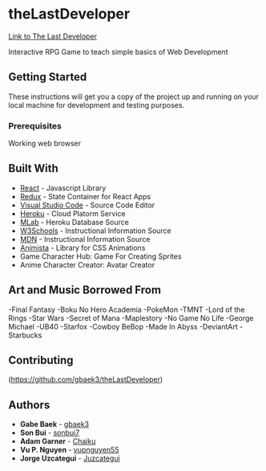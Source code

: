 # theLastDeveloper

[Link to The Last Developer](https://thelastdeveloper.herokuapp.com/)

Interactive RPG Game to teach simple basics of Web Development

## Getting Started

These instructions will get you a copy of the project up and running on your local machine for development and testing purposes.

### Prerequisites

Working web browser

## Built With

* [React](https://reactjs.org/) - Javascript Library
* [Redux](https://redux.js.org/) - State Container for React Apps
* [Visual Studio Code](https://code.visualstudio.com/) - Source Code Editor
* [Heroku](https://heroku.com/) - Cloud Platorm Service
* [MLab](https://mlab.com/) - Heroku Database Source
* [W3Schools](https://www.w3schools.com/) - Instructional Information Source
* [MDN](https://developer.mozilla.org/en-US/) - Instructional Information Source
* [Animista](http://animista.net/) - Library for CSS Animations
* Game Character Hub: Game For Creating Sprites
* Anime Character Creator: Avatar Creator

## Art and Music Borrowed From
-Final Fantasy
-Boku No Hero Academia
-PokeMon
-TMNT
-Lord of the Rings
-Star Wars
-Secret of Mana
-Maplestory
-No Game No Life
-George Michael
-UB40
-Starfox
-Cowboy BeBop
-Made In Abyss
-DeviantArt
-Starbucks

## Contributing

(https://github.com/gbaek3/theLastDeveloper)

## Authors

* **Gabe Baek** - [gbaek3](https://github.com/gbaek3)
* **Son Bui** - [sonbui7](https://github.com/sonbui7)
* **Adam Garner** - [Chaiku](https://github.com/Chaiku)
* **Vu P. Nguyen** - [vupnguyen55](https://github.com/vupnguyen55)
* **Jorge Uzcategui** - [Juzcategui](https://github.com/Juzcategui)


